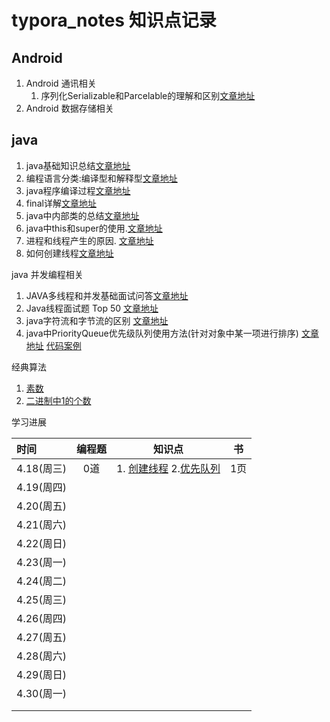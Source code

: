 # typora_notes 知识点记录
## Android

1. Android 通讯相关
   1. 序列化Serializable和Parcelable的理解和区别[文章地址](https://github.com/chaoxiongTian/typora_notes/blob/master/%E6%8A%80%E6%9C%AF%E6%96%87%E6%A1%A3/Android%E7%9B%B8%E5%85%B3/%E5%BA%8F%E5%88%97%E5%8C%96Serializable%E5%92%8CParcelable%E7%9A%84%E7%90%86%E8%A7%A3%E5%92%8C%E5%8C%BA%E5%88%AB.md)
2. Android 数据存储相关

## java

1. java基础知识总结[文章地址](https://github.com/chaoxiongTian/typora_notes/blob/master/%E6%8A%80%E6%9C%AF%E6%96%87%E6%A1%A3/Java%E7%9B%B8%E5%85%B3/java%E5%9F%BA%E7%A1%80%E5%A4%8D%E4%B9%A0%E6%80%BB%E7%BB%93.md)
2. 编程语言分类:编译型和解释型[文章地址](https://github.com/chaoxiongTian/typora_notes/blob/master/%E6%8A%80%E6%9C%AF%E6%96%87%E6%A1%A3/Java%E7%9B%B8%E5%85%B3/%E8%AF%AD%E8%A8%80%E5%88%86%E7%B1%BB(%E7%BC%96%E8%AF%91%E5%9E%8B%E5%92%8C%E8%A7%A3%E9%87%8A%E5%9E%8B).md)
3. java程序编译过程[文章地址](https://github.com/chaoxiongTian/typora_notes/blob/master/%E6%8A%80%E6%9C%AF%E6%96%87%E6%A1%A3/Java%E7%9B%B8%E5%85%B3/%E7%BC%96%E8%AF%91%E8%BF%87%E7%A8%8B%E5%92%8C%E8%BF%90%E8%A1%8C%E8%BF%87%E7%A8%8B.md)
4. final详解[文章地址](https://www.cnblogs.com/dotgua/p/6357951.html)
5. java中内部类的总结[文章地址](https://www.cnblogs.com/hasse/p/5020519.html)
6. java中this和super的使用.[文章地址](http://www.cnblogs.com/hasse/p/5023392.html)
7. 进程和线程产生的原因. [文章地址](http://www.cnblogs.com/dolphin0520/p/3910667.html)
8. 如何创建线程[文章地址](http://www.cnblogs.com/dolphin0520/p/3913517.html)


java 并发编程相关

1. JAVA多线程和并发基础面试问答[文章地址](http://www.cnblogs.com/dolphin0520/p/3932934.html)
2. Java线程面试题 Top 50 [文章地址](http://www.cnblogs.com/dolphin0520/p/3958019.html)
3. java字符流和字节流的区别 [文章地址](https://blog.csdn.net/sunhuaqiang1/article/details/52756999)
4. java中PriorityQueue优先级队列使用方法(针对对象中某一项进行排序) [文章地址](https://blog.csdn.net/hiphopmattshi/article/details/7334487)  [代码案例](https://github.com/chaoxiongTian/algorithm/blob/master/Algorithm_java_idea/src/com/chaoxiong/niuke/huawei/priorityQueue.java)


经典算法

1. [素数](https://github.com/chaoxiongTian/algorithm/blob/master/Algorithm_java_idea/src/com/chaoxiong/niuke/huawei/ClassicsArithmetic.java)
2. [二进制中1的个数](https://github.com/chaoxiongTian/algorithm/blob/master/Algorithm_java_idea/src/com/chaoxiong/niuke/huawei/ClassicsArithmetic.java)


学习进展

| 时间       | 编程题  |                   知识点                    | 书    |
| :------- | :--: | :--------------------------------------: | ---- |
| 4.18(周三) |  0道  | 1. [创建线程](http://www.cnblogs.com/dolphin0520/p/3913517.html)  2.[优先队列](https://github.com/chaoxiongTian/algorithm/blob/master/Algorithm_java_idea/src/com/chaoxiong/niuke/huawei/priorityQueue.java) | 1页   |
| 4.19(周四) |      |                                          |      |
| 4.20(周五) |      |                                          |      |
| 4.21(周六) |      |                                          |      |
| 4.22(周日) |      |                                          |      |
| 4.23(周一) |      |                                          |      |
| 4.24(周二) |      |                                          |      |
| 4.25(周三) |      |                                          |      |
| 4.26(周四) |      |                                          |      |
| 4.27(周五) |      |                                          |      |
| 4.28(周六) |      |                                          |      |
| 4.29(周日) |      |                                          |      |
| 4.30(周一) |      |                                          |      |
|          |      |                                          |      |
|          |      |                                          |      |

